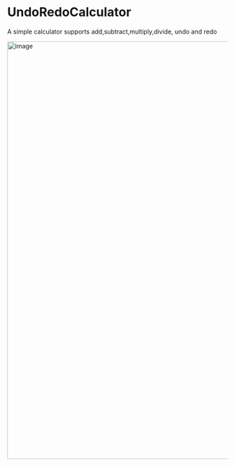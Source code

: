 # UndoRedoCalculator
A simple calculator supports add,subtract,multiply,divide, undo and redo

<img width="955" alt="image" src="https://github.com/fiftyonejiao/UndoRedoCalculator/assets/1438778/a5d4e628-36b4-485c-a96c-61a23c7a1080">
